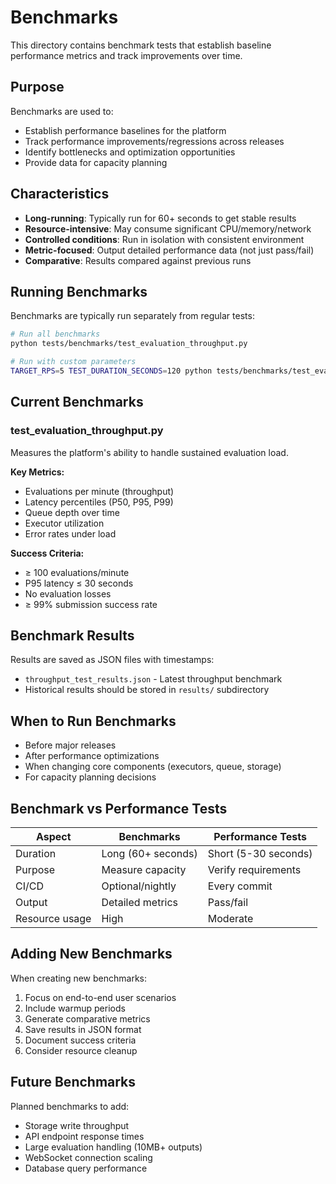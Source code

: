 # Benchmarks

This directory contains benchmark tests that establish baseline performance metrics and track improvements over time.

## Purpose

Benchmarks are used to:
- Establish performance baselines for the platform
- Track performance improvements/regressions across releases
- Identify bottlenecks and optimization opportunities
- Provide data for capacity planning

## Characteristics

- **Long-running**: Typically run for 60+ seconds to get stable results
- **Resource-intensive**: May consume significant CPU/memory/network
- **Controlled conditions**: Run in isolation with consistent environment
- **Metric-focused**: Output detailed performance data (not just pass/fail)
- **Comparative**: Results compared against previous runs

## Running Benchmarks

Benchmarks are typically run separately from regular tests:

```bash
# Run all benchmarks
python tests/benchmarks/test_evaluation_throughput.py

# Run with custom parameters
TARGET_RPS=5 TEST_DURATION_SECONDS=120 python tests/benchmarks/test_evaluation_throughput.py
```

## Current Benchmarks

### test_evaluation_throughput.py
Measures the platform's ability to handle sustained evaluation load.

**Key Metrics:**
- Evaluations per minute (throughput)
- Latency percentiles (P50, P95, P99)
- Queue depth over time
- Executor utilization
- Error rates under load

**Success Criteria:**
- ≥ 100 evaluations/minute
- P95 latency ≤ 30 seconds
- No evaluation losses
- ≥ 99% submission success rate

## Benchmark Results

Results are saved as JSON files with timestamps:
- `throughput_test_results.json` - Latest throughput benchmark
- Historical results should be stored in `results/` subdirectory

## When to Run Benchmarks

- Before major releases
- After performance optimizations
- When changing core components (executors, queue, storage)
- For capacity planning decisions

## Benchmark vs Performance Tests

| Aspect | Benchmarks | Performance Tests |
|--------|-----------|------------------|
| Duration | Long (60+ seconds) | Short (5-30 seconds) |
| Purpose | Measure capacity | Verify requirements |
| CI/CD | Optional/nightly | Every commit |
| Output | Detailed metrics | Pass/fail |
| Resource usage | High | Moderate |

## Adding New Benchmarks

When creating new benchmarks:
1. Focus on end-to-end user scenarios
2. Include warmup periods
3. Generate comparative metrics
4. Save results in JSON format
5. Document success criteria
6. Consider resource cleanup

## Future Benchmarks

Planned benchmarks to add:
- Storage write throughput
- API endpoint response times
- Large evaluation handling (10MB+ outputs)
- WebSocket connection scaling
- Database query performance